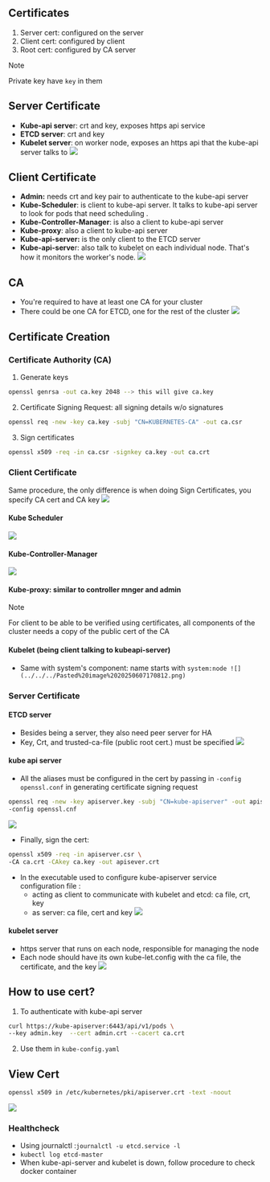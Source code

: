 ## Certificates
1. Server cert: configured on the server
2. Client cert: configured by client 
3. Root cert: configured by CA server 
>[!Note] 
>Private key have `key` in them

## Server Certificate
- **Kube-api serve**r: crt and key, exposes https api service
- **ETCD server**: crt and key 
- **Kubelet server**: on worker node, exposes an https api that the kube-api server talks to
![](../../../img/Pasted%20image%2020250604184507.png)
## Client Certificate 
- **Admin:** needs crt and key pair to authenticate to the kube-api server
- **Kube-Scheduler**: is client to kube-api server. It talks to kube-api server to look for pods that need scheduling .
- **Kube-Controller-Manager**: is also a client to kube-api server
- **Kube-proxy**: also a client to kube-api server
- **Kube-api-server:** is the only client to the ETCD server
- **Kube-api-serve**r: also talk to kubelet on each individual node. That's how it monitors the worker's node. 
![](../../../img/Pasted%20image%2020250604185914.png)

## CA 
- You're required to have at least one CA for your cluster
- There could be one CA for ETCD, one for the rest of the cluster
![](../../../img/Pasted%20image%2020250604190207.png)

## Certificate Creation 
### Certificate Authority (CA)
1. Generate keys 
```bash
openssl genrsa -out ca.key 2048 --> this will give ca.key
```
2. Certificate Signing Request: all signing details w/o signatures
```bash
openssl req -new -key ca.key -subj "CN=KUBERNETES-CA" -out ca.csr 
```
3. Sign certificates
```bash
openssl x509 -req -in ca.csr -signkey ca.key -out ca.crt
```

### Client Certificate 

Same procedure, the only difference is when doing Sign Certificates, you specify CA cert and CA key 
![](../../../img/Pasted%20image%2020250607161041.png)

#### Kube Scheduler

![](../../../img/Pasted%20image%2020250607161308.png)

#### Kube-Controller-Manager 

![](../../../img/Pasted%20image%2020250607161346.png)

#### Kube-proxy: similar to controller mnger and admin

>[!Note] 
>For client to be able to be verified using certificates, all components of the cluster needs a copy of the public cert of the CA
#### Kubelet (being client talking to kubeapi-server)
- Same with system's component: name starts with `system:node
![](../../../Pasted%20image%2020250607170812.png)`
### Server Certificate 
#### ETCD server 
- Besides being a server, they also need peer server for HA 
- Key, Crt, and trusted-ca-file (public root cert.) must be specified 
![](../../../img/Pasted%20image%2020250607162752.png)

#### kube api server

-  All the aliases must be configured in the cert by passing in `-config openssl.conf` in generating certificate signing request 
```bash
openssl req -new -key apiserver.key -subj "CN=kube-apiserver" -out apiserver.csr\
-config openssl.cnf
```
![](../../Pasted%20image%2020250607163241.png)
- Finally, sign the cert: 
```bash
openssl x509 -req -in apiserver.csr \
-CA ca.crt -CAkey ca.key -out apisever.crt
```
- In the executable used to configure kube-apiserver service configuration file :  
	- acting as client to communicate with kubelet and etcd: ca file, crt, key 
	- as server: ca file, cert and key
![](../../../img/Pasted%20image%2020250607170138.png)

#### kubelet server
- https server that runs on each node, responsible for managing the node
- Each node should have its own kube-let.config with the ca file, the certificate, and the key
![](../../../img/Pasted%20image%2020250607170412.png)
## How to use  cert? 

1. To authenticate with kube-api server 

```bash 
curl https://kube-apiserver:6443/api/v1/pods \ 
--key admin.key  --cert admin.crt --cacert ca.crt
```

2. Use them in `kube-config.yaml`

## View Cert 

```bash 
openssl x509 in /etc/kubernetes/pki/apiserver.crt -text -noout
```

![](../../../img/Pasted%20image%2020250607171928.png)

### Healthcheck
- Using journalctl :`journalctl -u etcd.service -l`
- `kubectl log etcd-master`
- When kube-api-server and kubelet is down, follow procedure to check docker container 


